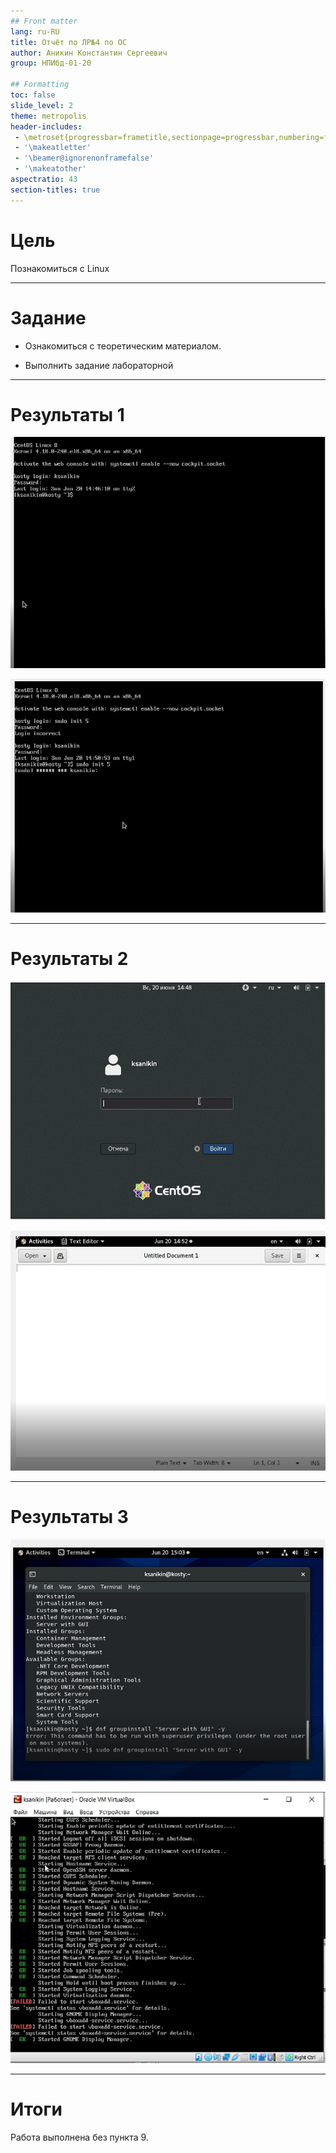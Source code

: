 ```yaml
---
## Front matter
lang: ru-RU
title: Отчёт по ЛР№4 по ОС 
author: Аникин Константин Сергеевич
group: НПИбд-01-20

## Formatting
toc: false
slide_level: 2
theme: metropolis
header-includes: 
 - \metroset{progressbar=frametitle,sectionpage=progressbar,numbering=fraction}
 - '\makeatletter'
 - '\beamer@ignorenonframefalse'
 - '\makeatother'
aspectratio: 43
section-titles: true
---
```


# Цель

Познакомиться с Linux

---

# Задание

- Ознакомиться с теоретическим материалом.

- Выполнить задание лабораторной

---

# Результаты 1

![](https://raw.githubusercontent.com/RituLiot/os-4/main/images/2.png)


![](https://raw.githubusercontent.com/RituLiot/os-4/main/images/5.png)

---

# Результаты 2

![](https://raw.githubusercontent.com/RituLiot/os-4/main/images/4.png)


![](https://raw.githubusercontent.com/RituLiot/os-4/main/images/6.png)

---

# Результаты 3

![](https://raw.githubusercontent.com/RituLiot/os-4/main/images/8.png)


![](https://raw.githubusercontent.com/RituLiot/os-4/main/images/10.png)

---

# Итоги

Работа выполнена без пункта 9.
